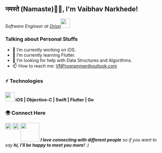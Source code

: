 <h2>नमस्ते (Namaste)🙏🏻, I'm Vaibhav Narkhede!</h2>
<p><em>Software Engineer at <a href="https://www.orioninc.com/">Orion</a><img src="https://media.giphy.com/media/WUlplcMpOCEmTGBtBW/giphy.gif" width="30"> 
</em></p>

### Talking about Personal Stuffs
- 🔭 I’m currently working on iOS.
- 🌱 I’m currently learning Flutter.
- 🤔 I’m looking for help with Data Structures and Algorithms.
- 📫 How to reach me: VNProgrammer@outlook.com

### ⚡ Technologies
<h4>
   <img src="https://media.giphy.com/media/WUlplcMpOCEmTGBtBW/giphy.gif" width="30"> iOS | Objective-C | Swift | Flutter | Go
</h4>

### 🌍 Connect Here
<a href="https://twitter.com/VNProgrammer">
  <img align="left" alt="Vaibhav Narkhede | Twitter" width="22px" src="https://cdn.jsdelivr.net/npm/simple-icons@v3/icons/twitter.svg" />
</a>
<a href="https://www.linkedin.com/in/VNProgrammer">
  <img align="left" alt="Vaibhav Narkhede | LinkdeIN" width="22px" src="https://cdn.jsdelivr.net/npm/simple-icons@v3/icons/linkedin.svg" />
</a>

<img src="https://media.giphy.com/media/LnQjpWaON8nhr21vNW/giphy.gif" width="60"> <em><b>I love connecting with different people</b> so if you want to say <b>hi, I'll be happy to meet you more!</b> :)</em>

